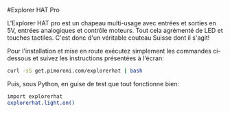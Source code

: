 <!--
---
name: Explorer HAT Pro
manufacturer: Pimoroni
url: https://github.com/pimoroni/explorer-hat
github: https://github.com/pimoroni/explorer-hat
buy: http://shop.pimoroni.com/products/explorer-hat
description: Un chapeau multi-usage avec entrées analogiques et contrôle moteurs
install:
  'devices':
    - 'i2c'
  'apt':
    - 'python-smbus'
    - 'python3-smbus'
    - 'python-dev'
    - 'python3-dev'
  'python':
    - 'explorerhat'
  'python3':
    - 'explorerhat'
  'examples': 'examples/'
pincount: 40
i2c:
  '0x28':
    name: Capteur tactile
    device: cap1208
  '0x48':
    name: Entrées analogiques
    device: ads1015
pin:
  '3': {}
  '5': {}
  '7':
    name: LED 1
    mode: output
    active: high
  '8': {}
  '10': {}
  '11':
    name: LED 2
    mode: output
    active: high
  '12': {}
  '13':
    name: LED 3
    mode: output
    active: high
  '15':
    name: Entrée 2
    mode: input
    active: high
  '16':
    name: Entrée 1
    mode: input
    active: high
  '18':
    name: Entrée 3
    mode: input
    active: high
  '19': {}
  '21': {}
  '22':
    name: Entrée 4
    mode: input
    active: high
  '23': {}
  '24': {}
  '29':
    name: LED 4
    mode: output
    active: high
  '31':
    name: Sortie 1
    mode: output
    active: high
  '32':
    name: Sortie 2
    mode: output
    active: high
  '33':
    name: Sortie 3
    mode: output
    active: high
  '35':
    name: Moteur 1 +
    mode: output
    active: high
  '36':
    name: Sortie 4
    mode: output
    active: high
  '37':
    name: Moteur 2 -
    mode: output
    active: high
  '38':
    name: Moteur 1 -
    mode: output
    active: high
  '40':
    name: Moteur 2 +
    mode: output
    active: high
-->
#Explorer HAT Pro

L'Explorer HAT pro est un chapeau multi-usage avec entrées et sorties en 5V, entrées analogiques et contrôle moteurs. Tout cela agrémenté de LED et touches tactiles. C'est donc d'un véritable couteau Suisse dont il s'agit!

Pour l'installation et mise en route exécutez simplement les commandes ci-dessous et suivez les instructions présentées à l'écran:

```bash
curl -sS get.pimoroni.com/explorerhat | bash
```

Puis, sous Python, en guise de test que tout fonctionne bien:

```bash
import explorerhat
explorerhat.light.on()
```
